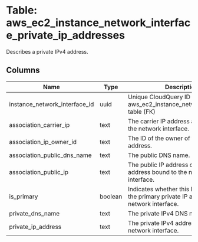 
# Table: aws_ec2_instance_network_interface_private_ip_addresses
Describes a private IPv4 address.
## Columns
| Name        | Type           | Description  |
| ------------- | ------------- | -----  |
|instance_network_interface_id|uuid|Unique CloudQuery ID of aws_ec2_instance_network_interfaces table (FK)|
|association_carrier_ip|text|The carrier IP address associated with the network interface.|
|association_ip_owner_id|text|The ID of the owner of the Elastic IP address.|
|association_public_dns_name|text|The public DNS name.|
|association_public_ip|text|The public IP address or Elastic IP address bound to the network interface.|
|is_primary|boolean|Indicates whether this IPv4 address is the primary private IP address of the network interface.|
|private_dns_name|text|The private IPv4 DNS name.|
|private_ip_address|text|The private IPv4 address of the network interface.|
